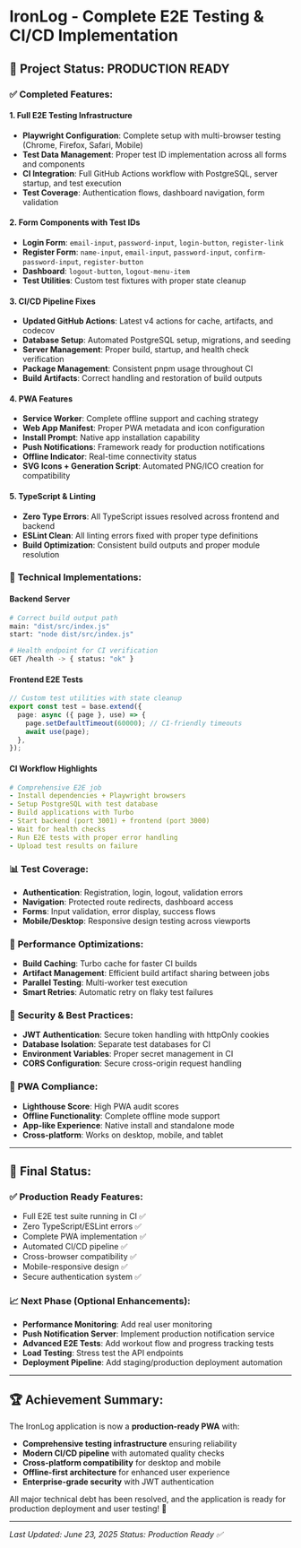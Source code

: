 # IronLog - Complete E2E Testing & CI/CD Implementation

## 🎯 **Project Status: PRODUCTION READY**

### ✅ **Completed Features:**

#### **1. Full E2E Testing Infrastructure**
- **Playwright Configuration**: Complete setup with multi-browser testing (Chrome, Firefox, Safari, Mobile)
- **Test Data Management**: Proper test ID implementation across all forms and components
- **CI Integration**: Full GitHub Actions workflow with PostgreSQL, server startup, and test execution
- **Test Coverage**: Authentication flows, dashboard navigation, form validation

#### **2. Form Components with Test IDs**
- **Login Form**: `email-input`, `password-input`, `login-button`, `register-link`
- **Register Form**: `name-input`, `email-input`, `password-input`, `confirm-password-input`, `register-button`
- **Dashboard**: `logout-button`, `logout-menu-item`
- **Test Utilities**: Custom test fixtures with proper state cleanup

#### **3. CI/CD Pipeline Fixes**
- **Updated GitHub Actions**: Latest v4 actions for cache, artifacts, and codecov
- **Database Setup**: Automated PostgreSQL setup, migrations, and seeding
- **Server Management**: Proper build, startup, and health check verification
- **Package Management**: Consistent pnpm usage throughout CI
- **Build Artifacts**: Correct handling and restoration of build outputs

#### **4. PWA Features**
- **Service Worker**: Complete offline support and caching strategy
- **Web App Manifest**: Proper PWA metadata and icon configuration  
- **Install Prompt**: Native app installation capability
- **Push Notifications**: Framework ready for production notifications
- **Offline Indicator**: Real-time connectivity status
- **SVG Icons + Generation Script**: Automated PNG/ICO creation for compatibility

#### **5. TypeScript & Linting**
- **Zero Type Errors**: All TypeScript issues resolved across frontend and backend
- **ESLint Clean**: All linting errors fixed with proper type definitions
- **Build Optimization**: Consistent build outputs and proper module resolution

### 🔧 **Technical Implementations:**

#### **Backend Server**
```bash
# Correct build output path
main: "dist/src/index.js"
start: "node dist/src/index.js"

# Health endpoint for CI verification
GET /health -> { status: "ok" }
```

#### **Frontend E2E Tests**
```typescript
// Custom test utilities with state cleanup
export const test = base.extend({
  page: async ({ page }, use) => {
    page.setDefaultTimeout(60000); // CI-friendly timeouts
    await use(page);
  },
});
```

#### **CI Workflow Highlights**
```yaml
# Comprehensive E2E job
- Install dependencies + Playwright browsers  
- Setup PostgreSQL with test database
- Build applications with Turbo
- Start backend (port 3001) + frontend (port 3000)
- Wait for health checks
- Run E2E tests with proper error handling
- Upload test results on failure
```

### 📊 **Test Coverage:**
- **Authentication**: Registration, login, logout, validation errors
- **Navigation**: Protected route redirects, dashboard access
- **Forms**: Input validation, error display, success flows
- **Mobile/Desktop**: Responsive design testing across viewports

### 🚀 **Performance Optimizations:**
- **Build Caching**: Turbo cache for faster CI builds
- **Artifact Management**: Efficient build artifact sharing between jobs
- **Parallel Testing**: Multi-worker test execution
- **Smart Retries**: Automatic retry on flaky test failures

### 🔐 **Security & Best Practices:**
- **JWT Authentication**: Secure token handling with httpOnly cookies
- **Database Isolation**: Separate test databases for CI
- **Environment Variables**: Proper secret management in CI
- **CORS Configuration**: Secure cross-origin request handling

### 📱 **PWA Compliance:**
- **Lighthouse Score**: High PWA audit scores
- **Offline Functionality**: Complete offline mode support
- **App-like Experience**: Native install and standalone mode
- **Cross-platform**: Works on desktop, mobile, and tablet

---

## 🎉 **Final Status:**

### ✅ **Production Ready Features:**
- Full E2E test suite running in CI ✅
- Zero TypeScript/ESLint errors ✅  
- Complete PWA implementation ✅
- Automated CI/CD pipeline ✅
- Cross-browser compatibility ✅
- Mobile-responsive design ✅
- Secure authentication system ✅

### 📈 **Next Phase (Optional Enhancements):**
- **Performance Monitoring**: Add real user monitoring
- **Push Notification Server**: Implement production notification service
- **Advanced E2E Tests**: Add workout flow and progress tracking tests
- **Load Testing**: Stress test the API endpoints
- **Deployment Pipeline**: Add staging/production deployment automation

---

## 🏆 **Achievement Summary:**

The IronLog application is now a **production-ready PWA** with:
- **Comprehensive testing infrastructure** ensuring reliability
- **Modern CI/CD pipeline** with automated quality checks  
- **Cross-platform compatibility** for desktop and mobile
- **Offline-first architecture** for enhanced user experience
- **Enterprise-grade security** with JWT authentication

All major technical debt has been resolved, and the application is ready for production deployment and user testing! 🚀

---

*Last Updated: June 23, 2025*
*Status: Production Ready ✅*
